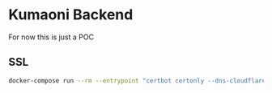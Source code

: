 # Kumaoni Backend

For now this is just a POC

## SSL

```bash
docker-compose run --rm --entrypoint "certbot certonly --dns-cloudflare --dns-cloudflare-credentials /path/to/cloudflare.ini -d kumaoni-api.dailycommit.dev --dry-run" certbot
```
